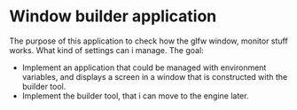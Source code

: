 # Window builder application

The purpose of this application to check how the glfw window, monitor stuff works. What kind of settings can i manage.
The goal: 

- Implement an application that could be managed with environment variables, and displays a screen in a window that is constructed with the builder tool.
- Implement the builder tool, that i can move to the engine later.

